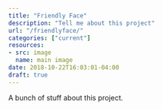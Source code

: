 ```yaml
---
title: "Friendly Face"
description: "Tell me about this project"
url: "/friendlyface/"
categories: ["current"]
resources:
- src: image
  name: main image
date: 2018-10-22T16:03:01-04:00
draft: true
---
```


A bunch of stuff about this project.